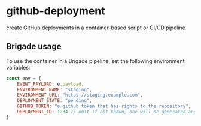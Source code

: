 # github-deployment
create GitHub deployments in a container-based script or CI/CD pipeline

## Brigade usage

To use the container in a Brigade pipeline, set the following environment variables:

```javascript
const env = {
    EVENT_PAYLOAD: e.payload,
    ENVIRONMENT_NAME: "staging",
    ENVIRONMENT_URL: "https://staging.example.com",
    DEPLOYMENT_STATE: "pending",
    GITHUB_TOKEN: "a github token that has rights to the repository",
    DEPLOYMENT_ID: 1234 // omit if not known, one will be generated and returned
}
```
